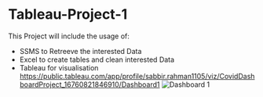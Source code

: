 # Tableau-Project-1

This Project will include the usage of:

- SSMS to Retreeve the interested Data 
- Excel to create tables and clean interested Data
- Tableau for visualisation https://public.tableau.com/app/profile/sabbir.rahman1105/viz/CovidDashboardProject_16760821846910/Dashboard1
![Dashboard 1](https://user-images.githubusercontent.com/116674419/219243896-34d03e9c-4bf9-4afd-a326-5acb2cf6ea21.png)

